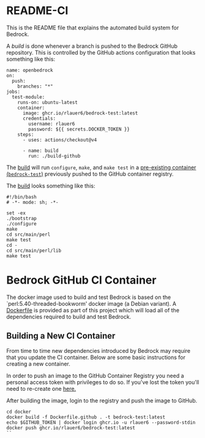 # README-CI

This is the README file that explains the automated build system for
Bedrock.

A _build_ is done whenever a branch is pushed to the Bedrock GitHub
repository. This is controlled by the GitHub actions configuration
that looks something like this:

```
name: openbedrock
on: 
  push:
    branches: "*"
jobs:
  test-module:
    runs-on: ubuntu-latest
    container:
      image: ghcr.io/rlauer6/bedrock-test:latest
      credentials:
        username: rlauer6
        password: ${{ secrets.DOCKER_TOKEN }}
    steps:
      - uses: actions/checkout@v4

      - name: build
        run: ./build-github
```

The [build](build-github) will run `configure`, `make`, and `make
test` in a [pre-existing container
(`bedrock-test`)](#bedrock-github-ci-container) previously pushed to
the GitHub container registry.

The  [build](build-github) looks something like this:

```
#!/bin/bash
# -*- mode: sh; -*-

set -ex
./bootstrap
./configure
make
cd src/main/perl
make test
cd -
cd src/main/perl/lib
make test
```

# Bedrock GitHub CI Container

The docker image used to build and test Bedrock is based on the
`perl:5.40-threaded-bookworm' docker image (a Debian variant). A
[Dockerfile](docker/Dockerfile.github) is provided as part of this
project which will load all of the dependencies required to build and
test Bedrock.

## Building a New CI Container

From time to time new dependencies introduced by Bedrock may require
that you update the CI container. Below are some basic instructions
for creating a new container.

In order to push an image to the GitHub Container Registry you need a
personal access token with privileges to do so. If you've lost the
token you'll need to re-create one [here.](https://github.com/settings/tokens)

After building the image, login to the registry and push the image to GitHub.

```
cd docker
docker build -f Dockerfile.github . -t bedrock-test:latest
echo $GITHUB_TOKEN | docker login ghcr.io -u rlauer6 --password-stdin
docker push ghcr.io/rlauer6/bedrock-test:latest
``
